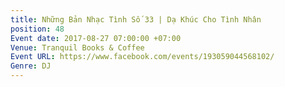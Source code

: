 ```yaml
---
title: Những Bản Nhạc Tình Số 33 | Dạ Khúc Cho Tình Nhân
position: 48
Event date: 2017-08-27 07:00:00 +07:00
Venue: Tranquil Books & Coffee
Event URL: https://www.facebook.com/events/193059044568102/
Genre: DJ
---
```


